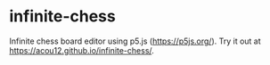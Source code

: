 # infinite-chess
Infinite chess board editor using p5.js (https://p5js.org/). Try it out at https://acou12.github.io/infinite-chess/.
